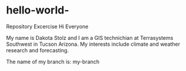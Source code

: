 # hello-world-
Repository Excercise
Hi Everyone

My name is Dakota Stolz and I am a GIS technichian at Terrasystems Southwest in Tucson Arizona. My interests include climate and weather research and forecasting. 

The name of my branch is: my-branch
